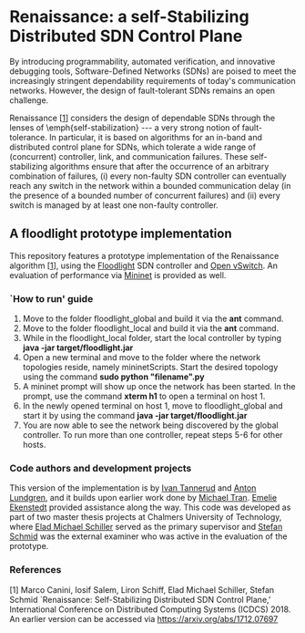 # Renaissance: a self-Stabilizing Distributed SDN Control Plane

By introducing programmability, automated verification, and innovative debugging tools, Software-Defined Networks (SDNs) are poised to 
meet the increasingly stringent dependability requirements of today's communication networks. However, the design of fault-tolerant SDNs remains an open challenge.

Renaissance [[1](https://arxiv.org/abs/1712.07697)] considers the design of dependable SDNs through the lenses of \emph{self-stabilization} --- a very strong notion of fault-tolerance. In particular, it is based on algorithms for an in-band and distributed 
control plane for SDNs, which tolerate a wide range of (concurrent) controller, link, and communication failures. These self-stabilizing algorithms ensure that after the occurrence of an arbitrary combination of failures, (i) every non-faulty SDN controller can eventually reach any switch in the network within a bounded communication delay (in the presence of a bounded number of concurrent failures) and (ii) every switch is managed by at least one non-faulty controller.

## A floodlight prototype implementation

This repository features a prototype implementation of the Renaissance algorithm [[1](https://arxiv.org/abs/1712.07697)], using the [Floodlight](http://www.projectfloodlight.org/floodlight/) SDN controller and [Open vSwitch](https://www.openvswitch.org/). An evaluation of performance via [Mininet](http://www.projectfloodlight.org/floodlight/) is provided as well.

### `How to run' guide
1. Move to the folder floodlight_global and build it via the **ant** command.
2. Move to the folder floodlight_local and build it via the **ant** command.
3. While in the floodlight_local folder, start the local controller by typing **java -jar target/floodlight.jar**
4. Open a new terminal and move to the folder where the network topologies reside, namely mininetScripts. Start the desired topology using the command **sudo python "filename".py**
5. A mininet prompt will show up once the network has been started. In the prompt, use the command **xterm h1** to open a terminal on host 1.
6. In the newly opened terminal on host 1, move to floodlight_global and start it by using the command **java -jar target/floodlight.jar**
7. You are now able to see the network being discovered by the global controller. To run more than one controller, repeat steps 5-6 for other hosts.

### Code authors and development projects 
This version of the implementation is by [Ivan Tannerud](https://www.linkedin.com/in/ivan-tannerud-12416b57/) and [Anton Lundgren](https://www.linkedin.com/in/anton-lundgren-432a43126/), and it builds upon earlier work done by [Michael Tran](https://www.linkedin.com/in/michael-tran-a1a8b514b/). [Emelie Ekenstedt](https://www.linkedin.com/in/emelie-ekenstedt-363463107/) provided assistance along the way. This code was developed as part of two master thesis projects at Chalmers University of Technology, where [Elad Michael Schiller](http://www.cse.chalmers.se/~elad/) served as the primary supervisor and [Stefan Schmid](https://ct.cs.univie.ac.at/team/person/101989/) was the external examiner who was active in the evaluation of the prototype.


### References 

[1] Marco Canini, Iosif Salem, Liron Schiff, Elad Michael Schiller, Stefan Schmid `Renaissance: Self-Stabilizing Distributed SDN Control Plane,' International Conference on Distributed Computing Systems (ICDCS) 2018. An earlier version can be accessed via https://arxiv.org/abs/1712.07697
